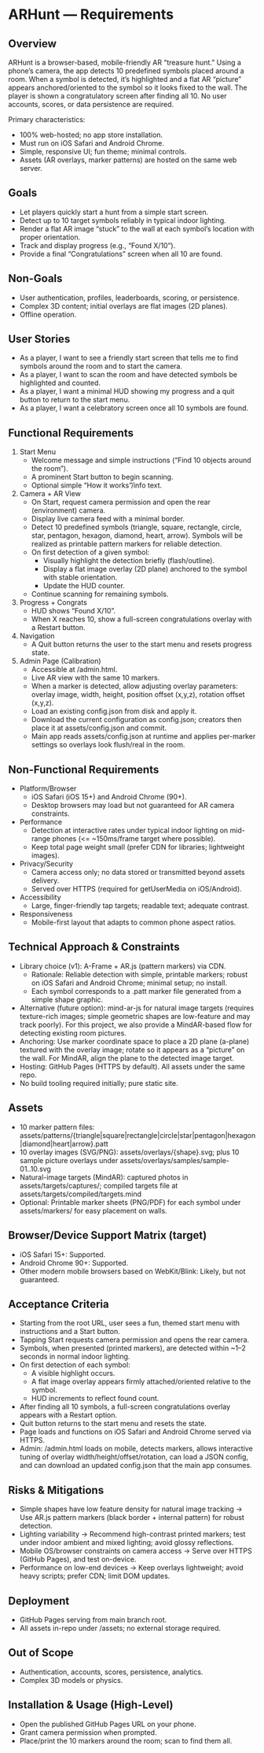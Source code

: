 # ARHunt — Requirements

## Overview
ARHunt is a browser-based, mobile-friendly AR “treasure hunt.” Using a phone’s camera, the app detects 10 predefined symbols placed around a room. When a symbol is detected, it’s highlighted and a flat AR “picture” appears anchored/oriented to the symbol so it looks fixed to the wall. The player is shown a congratulatory screen after finding all 10. No user accounts, scores, or data persistence are required.

Primary characteristics:
- 100% web-hosted; no app store installation.
- Must run on iOS Safari and Android Chrome.
- Simple, responsive UI; fun theme; minimal controls.
- Assets (AR overlays, marker patterns) are hosted on the same web server.

## Goals
- Let players quickly start a hunt from a simple start screen.
- Detect up to 10 target symbols reliably in typical indoor lighting.
- Render a flat AR image “stuck” to the wall at each symbol’s location with proper orientation.
- Track and display progress (e.g., “Found X/10”).
- Provide a final “Congratulations” screen when all 10 are found.

## Non-Goals
- User authentication, profiles, leaderboards, scoring, or persistence.
- Complex 3D content; initial overlays are flat images (2D planes).
- Offline operation.

## User Stories
- As a player, I want to see a friendly start screen that tells me to find symbols around the room and to start the camera.
- As a player, I want to scan the room and have detected symbols be highlighted and counted.
- As a player, I want a minimal HUD showing my progress and a quit button to return to the start menu.
- As a player, I want a celebratory screen once all 10 symbols are found.

## Functional Requirements
1. Start Menu
   - Welcome message and simple instructions (“Find 10 objects around the room”).
   - A prominent Start button to begin scanning.
   - Optional simple “How it works”/info text.
2. Camera + AR View
   - On Start, request camera permission and open the rear (environment) camera.
   - Display live camera feed with a minimal border.
   - Detect 10 predefined symbols (triangle, square, rectangle, circle, star, pentagon, hexagon, diamond, heart, arrow). Symbols will be realized as printable pattern markers for reliable detection.
   - On first detection of a given symbol:
     - Visually highlight the detection briefly (flash/outline).
     - Display a flat image overlay (2D plane) anchored to the symbol with stable orientation.
     - Update the HUD counter.
   - Continue scanning for remaining symbols.
3. Progress + Congrats
   - HUD shows “Found X/10”.
   - When X reaches 10, show a full-screen congratulations overlay with a Restart button.
4. Navigation
   - A Quit button returns the user to the start menu and resets progress state.
5. Admin Page (Calibration)
   - Accessible at /admin.html.
   - Live AR view with the same 10 markers.
   - When a marker is detected, allow adjusting overlay parameters: overlay image, width, height, position offset (x,y,z), rotation offset (x,y,z).
   - Load an existing config.json from disk and apply it.
   - Download the current configuration as config.json; creators then place it at assets/config.json and commit.
   - Main app reads assets/config.json at runtime and applies per-marker settings so overlays look flush/real in the room.

## Non-Functional Requirements
- Platform/Browser
  - iOS Safari (iOS 15+) and Android Chrome (90+).
  - Desktop browsers may load but not guaranteed for AR camera constraints.
- Performance
  - Detection at interactive rates under typical indoor lighting on mid-range phones (<= ~150ms/frame target where possible).
  - Keep total page weight small (prefer CDN for libraries; lightweight images).
- Privacy/Security
  - Camera access only; no data stored or transmitted beyond assets delivery.
  - Served over HTTPS (required for getUserMedia on iOS/Android).
- Accessibility
  - Large, finger-friendly tap targets; readable text; adequate contrast.
- Responsiveness
  - Mobile-first layout that adapts to common phone aspect ratios.

## Technical Approach & Constraints
- Library choice (v1): A-Frame + AR.js (pattern markers) via CDN.
  - Rationale: Reliable detection with simple, printable markers; robust on iOS Safari and Android Chrome; minimal setup; no install.
  - Each symbol corresponds to a .patt marker file generated from a simple shape graphic.
- Alternative (future option): mind-ar-js for natural image targets (requires texture-rich images; simple geometric shapes are low-feature and may track poorly). For this project, we also provide a MindAR-based flow for detecting existing room pictures.
- Anchoring: Use marker coordinate space to place a 2D plane (a-plane) textured with the overlay image; rotate so it appears as a “picture” on the wall. For MindAR, align the plane to the detected image target.
- Hosting: GitHub Pages (HTTPS by default). All assets under the same repo.
- No build tooling required initially; pure static site.

## Assets
- 10 marker pattern files: assets/patterns/{triangle|square|rectangle|circle|star|pentagon|hexagon|diamond|heart|arrow}.patt
- 10 overlay images (SVG/PNG): assets/overlays/{shape}.svg; plus 10 sample picture overlays under assets/overlays/samples/sample-01..10.svg
- Natural-image targets (MindAR): captured photos in assets/targets/captures/; compiled targets file at assets/targets/compiled/targets.mind
- Optional: Printable marker sheets (PNG/PDF) for each symbol under assets/markers/ for easy placement on walls.

## Browser/Device Support Matrix (target)
- iOS Safari 15+: Supported.
- Android Chrome 90+: Supported.
- Other modern mobile browsers based on WebKit/Blink: Likely, but not guaranteed.

## Acceptance Criteria
- Starting from the root URL, user sees a fun, themed start menu with instructions and a Start button.
- Tapping Start requests camera permission and opens the rear camera.
- Symbols, when presented (printed markers), are detected within ~1–2 seconds in normal indoor lighting.
- On first detection of each symbol:
  - A visible highlight occurs.
  - A flat image overlay appears firmly attached/oriented relative to the symbol.
  - HUD increments to reflect found count.
- After finding all 10 symbols, a full-screen congratulations overlay appears with a Restart option.
- Quit button returns to the start menu and resets the state.
- Page loads and functions on iOS Safari and Android Chrome served via HTTPS.
- Admin: /admin.html loads on mobile, detects markers, allows interactive tuning of overlay width/height/offset/rotation, can load a JSON config, and can download an updated config.json that the main app consumes.

## Risks & Mitigations
- Simple shapes have low feature density for natural image tracking → Use AR.js pattern markers (black border + internal pattern) for robust detection.
- Lighting variability → Recommend high-contrast printed markers; test under indoor ambient and mixed lighting; avoid glossy reflections.
- Mobile OS/browser constraints on camera access → Serve over HTTPS (GitHub Pages), and test on-device.
- Performance on low-end devices → Keep overlays lightweight; avoid heavy scripts; prefer CDN; limit DOM updates.

## Deployment
- GitHub Pages serving from main branch root.
- All assets in-repo under /assets; no external storage required.

## Out of Scope
- Authentication, accounts, scores, persistence, analytics.
- Complex 3D models or physics.

## Installation & Usage (High-Level)
- Open the published GitHub Pages URL on your phone.
- Grant camera permission when prompted.
- Place/print the 10 markers around the room; scan to find them all.


